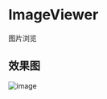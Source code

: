 # ImageViewer
图片浏览

## 效果图
![image](https://github.com/Wzxhaha/WZXStorehouse/blob/master/ImageViewer/ImageViewer.gif)

